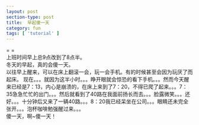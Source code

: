 ```yaml
---
layout: post
section-type: post
title:  早起傻一天
category: fun
tags: [ 'tutorial' ]
---
```

= = <br />
上班时间早上总9点改到了8点半。<br />
冬天的早起，真的会傻一天。<br />
以往早上醒来，可以在床上翻滚一会，玩一会手机。有的时候甚至会因为玩厌了而起床。
现在。。。就因为这半小时。。。睁开眼就会惊恐的看下手机。。。然而今天醒来已经是7：13，内心是崩溃的，在床上来到了7：20，不得已爬了起来。。。7：35急急忙忙的出门。。。然后就看到了40路在我面前扬长而去。。。脸露微笑。。。还好。。。十分钟后又来了一辆40路。。。8：20我已经呆坐在公司。。。眼睛还未完全张开。。。泡杯咖啡勉强醒过来。。。<br />
傻一天，啊~傻一天！<br />
